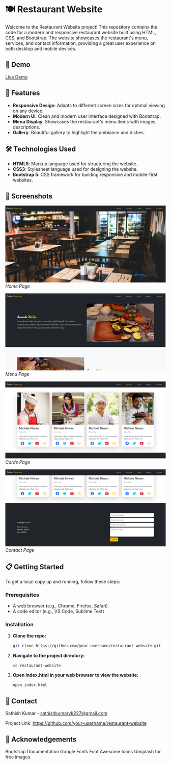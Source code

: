 # 🍽️ Restaurant Website

Welcome to the Restaurant Website project! This repository contains the code for a modern and responsive restaurant website built using HTML, CSS, and Bootstrap. The website showcases the restaurant's menu, services, and contact information, providing a great user experience on both desktop and mobile devices.

## 🚀 Demo

[Live Demo](http://your-live-demo-link.com)

## 🎨 Features

- **Responsive Design**: Adapts to different screen sizes for optimal viewing on any device.
- **Modern UI**: Clean and modern user interface designed with Bootstrap.
- **Menu Display**: Showcases the restaurant's menu items with images, descriptions.
- **Gallery**: Beautiful gallery to highlight the ambiance and dishes.

## 🛠️ Technologies Used

- **HTML5**: Markup language used for structuring the website.
- **CSS3**: Stylesheet language used for designing the website.
- **Bootstrap 5**: CSS framework for building responsive and mobile-first websites.

## 📸 Screenshots

![Home Page](./Screenshot/Screenshot-1.png)
_Home Page_

![Menu Page](./Screenshot/Screenshot-3.png)
_Menu Page_

![Cards Page](./Screenshot/Screenshot-4.png)
_Cards Page_

![Contact Page](./Screenshot/Screenshot-5.png)
_Contact Page_

## 📋 Getting Started

To get a local copy up and running, follow these steps:

### Prerequisites

- A web browser (e.g., Chrome, Firefox, Safari)
- A code editor (e.g., VS Code, Sublime Text)

### Installation

1. **Clone the repo:**

   ```sh
   git clone https://github.com/your-username/restaurant-website.git
   ```

2. **Navigate to the project directory:**

   ```sh
   cd restaurant-website
   ```

3. **Open index.html in your web browser to view the website:**
   ```sh
   open index.html
   ```

## 📧 Contact

Sathish Kumar - sathishkumarvk227@gmail.com

Project Link: https://github.com/your-username/restaurant-website

## 🌟 Acknowledgements

Bootstrap Documentation
Google Fonts
Font Awesome Icons
Unsplash for free images

